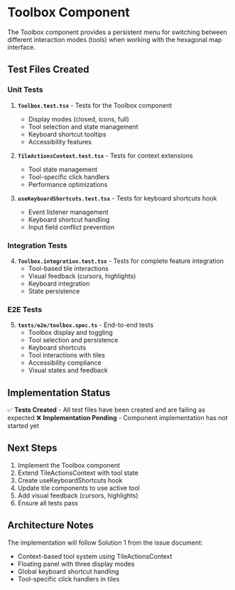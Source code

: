 # Toolbox Component

The Toolbox component provides a persistent menu for switching between different interaction modes (tools) when working with the hexagonal map interface.

## Test Files Created

### Unit Tests
1. **`Toolbox.test.tsx`** - Tests for the Toolbox component
   - Display modes (closed, icons, full)
   - Tool selection and state management
   - Keyboard shortcut tooltips
   - Accessibility features

2. **`TileActionsContext.test.tsx`** - Tests for context extensions
   - Tool state management
   - Tool-specific click handlers
   - Performance optimizations

3. **`useKeyboardShortcuts.test.tsx`** - Tests for keyboard shortcuts hook
   - Event listener management
   - Keyboard shortcut handling
   - Input field conflict prevention

### Integration Tests
4. **`Toolbox.integration.test.tsx`** - Tests for complete feature integration
   - Tool-based tile interactions
   - Visual feedback (cursors, highlights)
   - Keyboard integration
   - State persistence

### E2E Tests
5. **`tests/e2e/toolbox.spec.ts`** - End-to-end tests
   - Toolbox display and toggling
   - Tool selection and persistence
   - Keyboard shortcuts
   - Tool interactions with tiles
   - Accessibility compliance
   - Visual states and feedback

## Implementation Status

✅ **Tests Created** - All test files have been created and are failing as expected
❌ **Implementation Pending** - Component implementation has not started yet

## Next Steps

1. Implement the Toolbox component
2. Extend TileActionsContext with tool state
3. Create useKeyboardShortcuts hook
4. Update tile components to use active tool
5. Add visual feedback (cursors, highlights)
6. Ensure all tests pass

## Architecture Notes

The implementation will follow Solution 1 from the issue document:
- Context-based tool system using TileActionsContext
- Floating panel with three display modes
- Global keyboard shortcut handling
- Tool-specific click handlers in tiles
